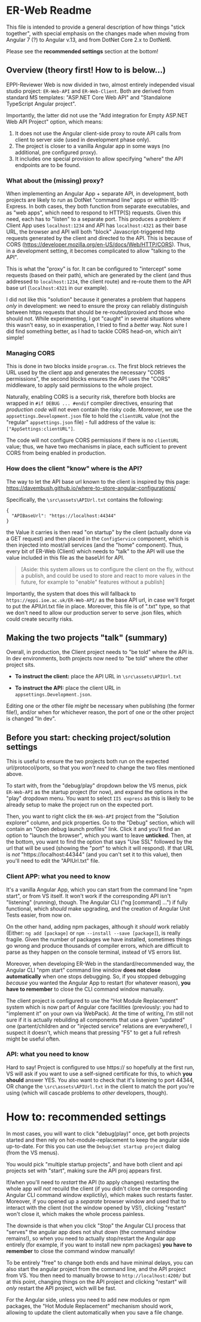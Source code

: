 # ER-Web Readme
This file is intended to provide a general description of how things "stick together", with special emphasis on the changes made when moving from Angular 7 (?) to Angular v.13, and from DotNet Core 2.x to DotNet6.

Please see the **recommended settings** section at the bottom!

## Overview (theory first! How to is below...)
EPPI-Reviewer Web is now divided in two, almost entirely independed visual studio project: `ER-Web-API` and `ER-Web-Client`. Both are derived from standard MS templates: "ASP.NET Core Web API" and "Standalone TypeScript Angular project".

Importantly, the latter did not use the "Add integration for Empty ASP.NET Web API Project" option, which means:
1. It does not use the Angular client-side proxy to route API calls from client to server side (used in development phase only).
1. The project is closer to a vanilla Angular app in some ways (no additional, pre configured proxy).
1. It includes one special provision to allow specifying "where" the API endpoints are to be found.

### What about the (missing) proxy?
When implementing an Angular App + separate API, in development, both projects are likely to run as DotNet "command line" apps or within IIS-Express. In both cases, they both function from separate executables, and as "web apps", which need to respond to HTTP(S) requests. Given this need, each has to "listen" to a separate port. This produces a problem: if Client App uses `localhost:1234` and API has `localhost:4321` as their base URL, the browser and API will both "block" Javascript-triggered http requests generated by the client and directed to the API. This is because of CORS (https://developer.mozilla.org/en-US/docs/Web/HTTP/CORS). Thus, in a development setting, it becomes complicated to allow "talking to the API".

This is what the "proxy" is for. It can be configured to "intercept" some requests (based on their path), which are generated by the client (and thus addressed to `localhost:1234`, the client route) and re-route them to the API base url (`localhost:4321` in our example). 

I did not like this "solution" because it generates a problem that happens _only_ in development: we need to ensure the proxy can reliably distinguish between https requests that should be re-routed/proxied and those who should not. While experimenting, I got "caught" in several situations where this wasn't easy, so in exasperation, I tried to find a _better_ way. Not sure I did find something better, as I had to tackle CORS head-on, which ain't simple!

### Managing CORS
This is done in two blocks inside `program.cs`. The first block retrieves the URL used by the client app and generates the necessary "CORS permissions", the second blocks ensures the API uses the "CORS" middleware, to apply said permissions to the whole project.

Naturally, enabling CORS is a security risk, therefore both blocks are wrapped in `#if DEBUG ... #endif` compiler directives, ensuring that _production code_ will not even contain the risky code. Moreover, we use the `appsettings.Development.json` file to hold the `clientURL` value (not the "regular" `appsettings.json` file) - full address of the value is: `["AppSettings:clientURL"]`. 

The code will not configure CORS permissions if there is no `clientURL` value; thus, we have two mechanisms in place, each sufficient to prevent CORS from being enabled in production.

### How does the client "know" where is the API?
The way to let the API base url known to the client is inspired by this page:
https://davembush.github.io/where-to-store-angular-configurations/

Specifically, the `\src\assets\APIUrl.txt` contains the following:
```
{
  "APIBaseUrl": "https://localhost:44344"
}
```
the Value it carries is then read "on startup" by the client (actually done via a GET request) and then placed in the `ConfigService` component, which is then injected into most/all services (and the "home" component). Thus, every bit of ER-Web (Client) which needs to "talk" to the API will use the value included in this file as the baseUrl for API.

> [Aside: this system allows us to configure the client on the fly, without a publish, and could be used to store and react to more values in the future, for example to "enable" features without a publish]

Importantly, the system that does this will fallback to `https://eppi.ioe.ac.uk/ER-Web-API/` as the base API url, in case we'll forget to put the APIUrl.txt file in place. Moreover, this file is of ".txt" type, so that we don't need to allow our production server to serve .json files, which could create security risks.

## Making the two projects "talk" (summary)
Overall, in production, the Client project needs to "be told" where the API is. In dev environments, both projects now need to "be told" where the other project sits. 

- **To instruct the client:** place the API URL in `\src\assets\APIUrl.txt` 

- **To instruct the API:** place the client URL in `appsettings.Development.json`.

Editing one or the other file _might_ be necessary when publishing (the former file!), and/or when for whichever reason, the port of one or the other project is changed "In dev".

## Before you start: checking project/solution settings
This is useful to ensure the two projects both run on the expected url/protocol/ports, so that you _won't need_ to change the two files mentioned above.

To start with, from the "debug/play" dropdown below the VS menus, pick `ER-Web-API` as the startup project (for now), and expand the options in the "play" dropdown menu. You want to select `IIS express` as this is likely to be already setup to make the project run on the expected port.

Then, you want to right click the `ER-Web-API` project from the "Solution explorer" column, and pick properties. Go to the "Debug" section, which will contain an "Open debug launch profiles" link. Click it and you'll find an option to "launch the browser", which you want to leave **unticked**. Then, at the bottom, you want to find the option that says "Use SSL" followed by the url that will be used (showing the "port" to which it will respond). If that URL is _not_ "https://localhost:44344" (and you can't set it to this value), then you'll need to edit the "APIUrl.txt" file.


### Client APP: what you need to know
It's a vanilla Angular App, which you can start from the command line "npm start", or from VS itself. It won't work if the corresponding API isn't "listening" (running), though. The Angular CLI ("ng [command] ...") if fully functional, which _should_ make upgrading, and the creation of Angular Unit Tests easier, from now on. 

On the other hand, adding npm packages, although it _should_ work reliably (Either: `ng add [package]` or `npm --install --save [package]`), is really fragile. Given the number of packages we have installed, sometimes things go wrong and produce thousands of compiler errors, which are difficult to parse as they happen on the console terminal, instead of VS errors list.

Moreover, when developing ER-Web in the standard/recommended way, the Angular CLI "npm start" command line window **does not close automatically** when one stops debugging. So, if you stopped debugging _because_ you wanted the Angular App to restart (for whatever reason), **you have to remember** to close the CLI command window manually.

The client project is configured to use the "Hot Module Replacement" system which is now part of Angular core facilities (previously: you had to "implement it" on your own via WebPack). At the time of writing, I'm still not sure if it is actually rebuilding all components that use a given "updated" one (partent/children and or "injected service" relations are everywhere!), I suspect it doesn't, which means that pressing "F5" to get a full refresh might be useful often.


### API: what you need to know
Hard to say! Project is configured to use https:// so hopefully at the first run, VS will ask if you want to use a self-signed certificate for this, to which **you should** answer YES. You also want to check that it's listening to port 44344, OR change the `\src\assets\APIUrl.txt` in the client to match the port you're using (which will cascade problems to _other_ developers, though).

# How to: recommended settings
In most cases, you will want to click "debug(play)" once, get both projects started and then rely on hot-module-replacement to keep the angular side up-to-date. For this you can use the `Debug\Set startup project` dialog (from the VS menus).

You would pick "multiple startup projects", and have both client and api projects set with "start", making sure the API proj appears first.

If/when you'll need to _restart_ the API (to apply changes) restarting the whole app _will not_ recuild the client (if you didn't close the corresponding Angular CLI command window explictily), which makes such restarts faster. Moreover, if you opened up a _separate_ browser window and used that to interact with the client (not the window opened by VS!), clicking "restart" won't close it, which makes the whole process painless.

The downside is that when you click "Stop" the Angular CLI process that "serves" the angular app does not shut down (the command window remains!), so when you need to actually stop/restart the Angular app entirely (for example, if you want to install new npm packages) **you have to remember** to close the command window manually!

To be entirely "free" to change both ends and have minimal delays, you can also start the angular project from the command line, and the API project from VS. You then need to manually browse to `http://localhost:4200/` but at this point, changing things on the API project and clicking "restart" will _only_ restart the API project, wich will be fast. 

For the Angular side, unless you need to add new modules or npm packages, the "Hot Module Replacement" mechanism should work, allowing to update the client automatically when you save a file change.


